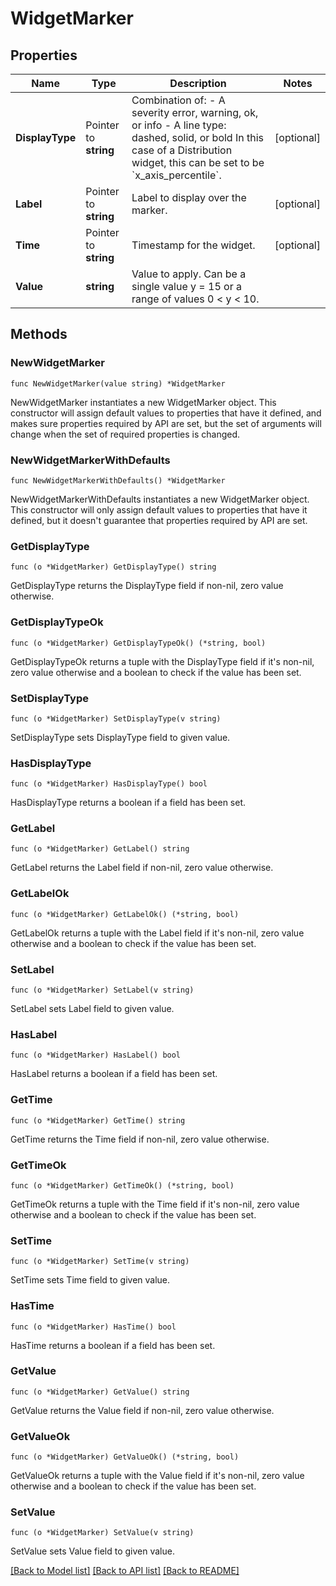 # WidgetMarker

## Properties

| Name            | Type                  | Description                                                                                                                                                                                | Notes      |
| --------------- | --------------------- | ------------------------------------------------------------------------------------------------------------------------------------------------------------------------------------------ | ---------- |
| **DisplayType** | Pointer to **string** | Combination of: - A severity error, warning, ok, or info - A line type: dashed, solid, or bold In this case of a Distribution widget, this can be set to be &#x60;x_axis_percentile&#x60;. | [optional] |
| **Label**       | Pointer to **string** | Label to display over the marker.                                                                                                                                                          | [optional] |
| **Time**        | Pointer to **string** | Timestamp for the widget.                                                                                                                                                                  | [optional] |
| **Value**       | **string**            | Value to apply. Can be a single value y &#x3D; 15 or a range of values 0 &lt; y &lt; 10.                                                                                                   |

## Methods

### NewWidgetMarker

`func NewWidgetMarker(value string) *WidgetMarker`

NewWidgetMarker instantiates a new WidgetMarker object.
This constructor will assign default values to properties that have it defined,
and makes sure properties required by API are set, but the set of arguments
will change when the set of required properties is changed.

### NewWidgetMarkerWithDefaults

`func NewWidgetMarkerWithDefaults() *WidgetMarker`

NewWidgetMarkerWithDefaults instantiates a new WidgetMarker object.
This constructor will only assign default values to properties that have it defined,
but it doesn't guarantee that properties required by API are set.

### GetDisplayType

`func (o *WidgetMarker) GetDisplayType() string`

GetDisplayType returns the DisplayType field if non-nil, zero value otherwise.

### GetDisplayTypeOk

`func (o *WidgetMarker) GetDisplayTypeOk() (*string, bool)`

GetDisplayTypeOk returns a tuple with the DisplayType field if it's non-nil, zero value otherwise
and a boolean to check if the value has been set.

### SetDisplayType

`func (o *WidgetMarker) SetDisplayType(v string)`

SetDisplayType sets DisplayType field to given value.

### HasDisplayType

`func (o *WidgetMarker) HasDisplayType() bool`

HasDisplayType returns a boolean if a field has been set.

### GetLabel

`func (o *WidgetMarker) GetLabel() string`

GetLabel returns the Label field if non-nil, zero value otherwise.

### GetLabelOk

`func (o *WidgetMarker) GetLabelOk() (*string, bool)`

GetLabelOk returns a tuple with the Label field if it's non-nil, zero value otherwise
and a boolean to check if the value has been set.

### SetLabel

`func (o *WidgetMarker) SetLabel(v string)`

SetLabel sets Label field to given value.

### HasLabel

`func (o *WidgetMarker) HasLabel() bool`

HasLabel returns a boolean if a field has been set.

### GetTime

`func (o *WidgetMarker) GetTime() string`

GetTime returns the Time field if non-nil, zero value otherwise.

### GetTimeOk

`func (o *WidgetMarker) GetTimeOk() (*string, bool)`

GetTimeOk returns a tuple with the Time field if it's non-nil, zero value otherwise
and a boolean to check if the value has been set.

### SetTime

`func (o *WidgetMarker) SetTime(v string)`

SetTime sets Time field to given value.

### HasTime

`func (o *WidgetMarker) HasTime() bool`

HasTime returns a boolean if a field has been set.

### GetValue

`func (o *WidgetMarker) GetValue() string`

GetValue returns the Value field if non-nil, zero value otherwise.

### GetValueOk

`func (o *WidgetMarker) GetValueOk() (*string, bool)`

GetValueOk returns a tuple with the Value field if it's non-nil, zero value otherwise
and a boolean to check if the value has been set.

### SetValue

`func (o *WidgetMarker) SetValue(v string)`

SetValue sets Value field to given value.

[[Back to Model list]](../README.md#documentation-for-models) [[Back to API list]](../README.md#documentation-for-api-endpoints) [[Back to README]](../README.md)

